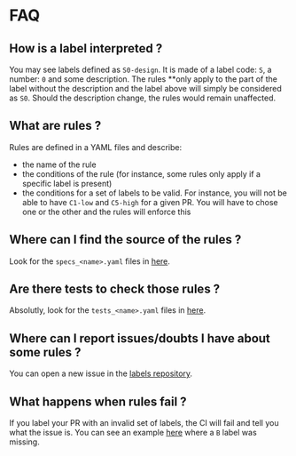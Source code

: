 # FAQ

## How is a label interpreted ?

You may see labels defined as `S0-design`. It is made of a label code: `S`, a number: `0` and some description.
The rules **only apply to the part of the label without the description and the label above will simply be considered as `S0`.
Should the description change, the rules would remain unaffected.

## What are rules ?

Rules are defined in a YAML files and describe:
- the name of the rule
- the conditions of the rule (for instance, some rules only apply if a specific label is present)
- the conditions for a set of labels to be valid. For instance, you will not be able to have `C1-low` and `C5-high` for a given PR. You will have to chose one or the other and the rules will enforce this

## Where can I find the source of the rules ?

Look for the `specs_<name>.yaml` files in [here](https://github.com/paritytech/labels/tree/main/ruled_labels).

## Are there tests to check those rules ?

Absolutly, look for the `tests_<name>.yaml` files in [here](https://github.com/paritytech/labels/tree/main/ruled_labels).

## Where can I report issues/doubts I have about some rules ?

You can open a new issue in the [labels repository](https://github.com/paritytech/labels/issues).

## What happens when rules fail ?

If you label your PR with an invalid set of labels, the CI will fail and tell you what the issue is.
You can see an example [here](https://github.com/paritytech/cumulus/actions/runs/4362797055/jobs/7628115688) where a `B` label was missing.
